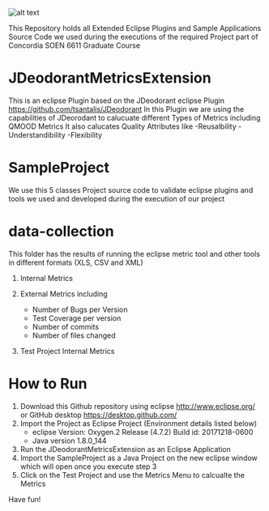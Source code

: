 ![alt text](https://users.encs.concordia.ca/~hamza/logoENCS.jpg)

This Repository holds all Extended Eclipse Plugins and Sample Applications Source Code we used during the executions of the required Project part of Concordia SOEN 6611 Graduate Course

JDeodorantMetricsExtension
==========================
This is an eclipse Plugin based on the JDeodorant eclipse Plugin https://github.com/tsantalis/JDeodorant 
In this Plugin we are using the capabilities of JDeorodant to calucuate different Types of Metrics including QMOOD Metrics
It also calucates Quality Attributes like 
-Reusalbility
-Understandibility
-Flexibility

SampleProject 
==========================
We use this 5 classes  Project source code to validate eclipse plugins and tools we used and developed during the execution of our project

data-collection
==========================
This folder has the results of running the eclipse metric tool and other tools in different formats (XLS, CSV and XML)
1. Internal Metrics
1. External Metrics including 
	* Number of Bugs per Version
	* Test Coverage per version
	* Number of commits
	* Number of files changed

1. Test Project Internal Metrics

How to Run
===========
1. Download this Github repository using eclipse http://www.eclipse.org/ or GitHub desktop https://desktop.github.com/
1. Import the Project as Eclipse Project (Environment details listed below)
	* eclipse Version: Oxygen.2 Release (4.7.2) Build id: 20171218-0600 
	* Java version 1.8.0_144
1. Run the JDeodorantMetricsExtension as an Eclipse Application
1. Import the SampleProject as a Java Project on the new eclipse window which will open once you execute step 3
1. Click on the Test Project and use the Metrics Menu to calcualte the Metrics

Have fun!
